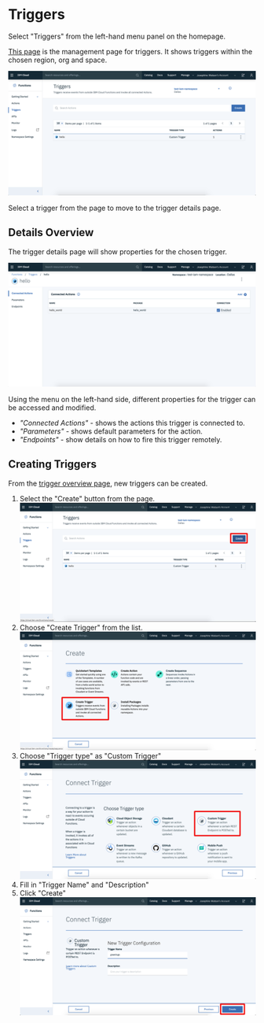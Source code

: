 # Triggers

Select "Triggers" from the left-hand menu panel on the homepage.

[This page](https://cloud.ibm.com/functions/triggers) is the management page for triggers. It shows triggers within the chosen region, org and space.

![Triggers Overview Page](images/triggers-overview.png)

Select a trigger from the page to move to the trigger details page.

## Details Overview

The trigger details page will show properties for the chosen trigger.

![Triggers Overview Page](images/trigger-details.png)

Using the menu on the left-hand side, different properties for the trigger can be accessed and modified.

* _"Connected Actions"_ - shows the actions this trigger is connected to.
* _"Parameters"_ - shows default parameters for the action.
* _"Endpoints"_ - show details on how to fire this trigger remotely.

## Creating Triggers

From the [trigger overview page](https://cloud.ibm.com/functions/triggers), new triggers can be created.

1. Select the "Create" button from the page.
![](images/create-trigger-hp.png)
2. Choose "Create Trigger" from the list.
![](images/create-trigger-select-trigger.png)
3. Choose "Trigger type" as "Custom Trigger"
![](images/create-trigger-type.png)
4. Fill in "Trigger Name" and "Description"
5. Click "Create"
![](images/create-trigger-name.png)



